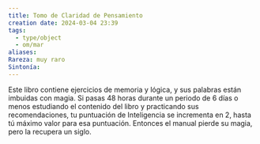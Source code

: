 ```yaml
---
title: Tomo de Claridad de Pensamiento
creation date: 2024-03-04 23:39
tags:
  - type/object
  - om/mar
aliases: 
Rareza: muy raro
Sintonía:
---
```

Este libro contiene ejercicios de memoria y lógica, y sus palabras están imbuidas con magia. Si pasas 48 horas durante un periodo de 6 días o menos estudiando el contenido del libro y practicando sus recomendaciones, tu puntuación de Inteligencia se incrementa en 2, hasta tú máximo valor para esa puntuación. Entonces el manual pierde su magia, pero la
recupera un siglo.